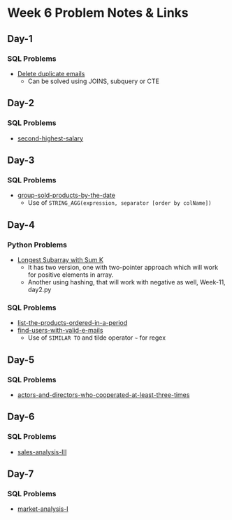 # Week 6 Problem Notes & Links

## Day-1
### SQL Problems
- [Delete duplicate emails](https://leetcode.com/problems/delete-duplicate-emails/description/)
    + Can be solved using JOINS, subquery or CTE

## Day-2
### SQL Problems
- [second-highest-salary](https://leetcode.com/problems/second-highest-salary/)

## Day-3
### SQL Problems
- [group-sold-products-by-the-date](https://leetcode.com/problems/group-sold-products-by-the-date/)
    + Use of `STRING_AGG(expression, separator [order by colName])`

## Day-4
### Python Problems
- [Longest Subarray with Sum K](https://www.geeksforgeeks.org/problems/longest-sub-array-with-sum-k0809/1)
    + It has two version, one with two-pointer approach which will work for positive elements in array.
    + Another using hashing, that will work with negative as well, Week-11, day2.py
### SQL Problems
- [list-the-products-ordered-in-a-period](https://leetcode.com/problems/list-the-products-ordered-in-a-period/)
- [find-users-with-valid-e-mails](https://leetcode.com/problems/find-users-with-valid-e-mails/)
    + Use of `SIMILAR TO` and tilde operator `~` for regex

## Day-5
### SQL Problems
- [actors-and-directors-who-cooperated-at-least-three-times](https://leetcode.com/problems/actors-and-directors-who-cooperated-at-least-three-times/)

## Day-6
### SQL Problems
- [sales-analysis-III](https://leetcode.com/problems/sales-analysis-iii/)

## Day-7
### SQL Problems
- [market-analysis-I](https://leetcode.com/problems/market-analysis-i/)

